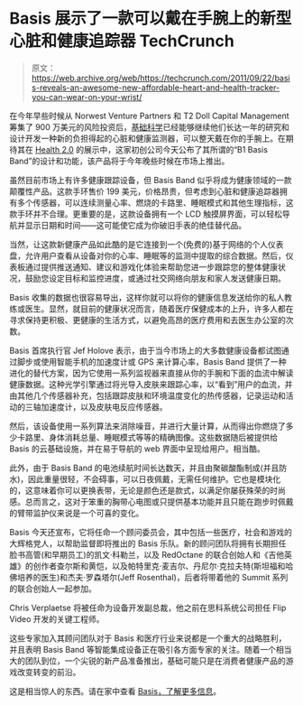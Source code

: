 # Basis 展示了一款可以戴在手腕上的新型心脏和健康追踪器 TechCrunch

> 原文：<https://web.archive.org/web/https://techcrunch.com/2011/09/22/basis-reveals-an-awesome-new-affordable-heart-and-health-tracker-you-can-wear-on-your-wrist/>

在今年早些时候从 Norwest Venture Partners 和 T2 Doll Capital Management 筹集了 900 万美元的风险投资后，[基础科学](https://web.archive.org/web/20230204144922/http://mybasis.com/)已经能够继续他们长达一年的研究和设计开发一种新的负担得起的心脏和健康监测器，可以整天戴在你的手腕上。在期待其在 [Health 2.0](https://web.archive.org/web/20230204144922/http://www.health2con.com/) 的展示中，这家初创公司今天公布了其所谓的“B1 Basis Band”的设计和功能，该产品将于今年晚些时候在市场上推出。

虽然目前市场上有许多健康跟踪设备，但 Basis Band 似乎将成为健康领域的一款颠覆性产品。这款手环售价 199 美元，价格昂贵，但考虑到心脏和健康追踪器拥有多个传感器，可以连续测量心率、燃烧的卡路里、睡眠模式和其他生理指标，这款手环并不合理。更重要的是，这款设备拥有一个 LCD 触摸屏界面，可以轻松导航并显示日期和时间——这可能使它成为你破旧手表的绝佳替代品。

当然，让这款新健康产品如此酷的是它连接到一个(免费的)基于网络的个人仪表盘，允许用户查看从设备对你的心率、睡眠等的监测中提取的综合数据。然后，仪表板通过提供推送通知、建议和游戏化体验来帮助您进一步跟踪您的整体健康状况，鼓励您设定目标和监控进度，或通过社交网络向朋友和家人发送健康日期。

Basis 收集的数据也很容易导出，这样你就可以将你的健康信息发送给你的私人教练或医生。显然，就目前的健康状况而言，随着医疗保健成本的上升，许多人都在寻求保持更积极、更健康的生活方式，以避免高昂的医疗费用和去医生办公室的次数。

Basis 首席执行官 Jef Holove 表示，由于当今市场上的大多数健康设备都试图通过脚步或使用智能手机的加速度计或 GPS 来计算心率，Basis Band 提供了一种进化的替代方案，因为它使用一系列监视器来直接从你的手腕和下面的血流中解读健康数据。这种光学引擎通过将光导入皮肤来跟踪心率，以“看到”用户的血流，并由其他几个传感器补充，包括跟踪皮肤和环境温度变化的热传感器，记录运动和活动的三轴加速度计，以及皮肤电反应传感器。

然后，该设备使用一系列算法来消除噪音，并进行大量计算，从而得出你燃烧了多少卡路里、身体消耗总量、睡眠模式等等的精确图像。这些数据随后被提供给 Basis 的云基础设施，并在易于导航的 web 界面中呈现给用户。相当酷。

此外，由于 Basis Band 的电池续航时间长达数天，并且由聚碳酸酯制成(并且防水)，因此重量很轻，不会碍事，可以日夜佩戴，无需任何维护。它也是模块化的，这意味着你可以更换表带，无论是颜色还是款式，以满足你屡获殊荣的时尚感。总而言之，这对于笨重的胸带心电图或只提供基本功能并且只能在跑步时佩戴的臂带监护仪来说是一个可喜的变化。

Basis 今天还宣布，它将任命一个顾问委员会，其中包括一些医疗，社会和游戏的大辉格党人，以帮助监督即将推出的 Basis 乐队。新的顾问团队将拥有长期担任脸书高管(和早期员工)的凯文·科勒兰，以及 RedOctane 的联合创始人和《吉他英雄》的创作者查尔斯和黄恺，以及帕特里克·麦吉尔、丹尼尔·克拉夫特(斯坦福和哈佛培养的医生)和杰夫·罗森塔尔(Jeff Rosenthal)，后者将带着他的 Summit 系列的联合创始人一起参加。

Chris Verplaetse 将被任命为设备开发副总裁，他之前在思科系统公司担任 Flip Video 开发的关键工程师。

这些专家加入其顾问团队对于 Basis 和医疗行业来说都是一个重大的战略胜利，并且表明 Basis Band 等智能集成设备正在吸引各方面专家的关注。随着一个相当大的团队到位，一个尖锐的新产品准备推出，基础可能只是在消费者健康产品的游戏改变转变的前沿。

这是相当惊人的东西。请在家中查看 [Basis，了解更多信息](https://web.archive.org/web/20230204144922/http://mybasis.com/)。
